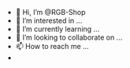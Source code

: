 - 👋 Hi, I’m @RGB-Shop
- 👀 I’m interested in ...
- 🌱 I’m currently learning ...
- 💞️ I’m looking to collaborate on ...
- 📫 How to reach me ...
- 
<!---
RGB-Shop/RGB-Shop is a ✨ special ✨ repository because its `README.md` (this file) appears on your GitHub profile.
You can click the Preview link to take a look at your changes.
--->
